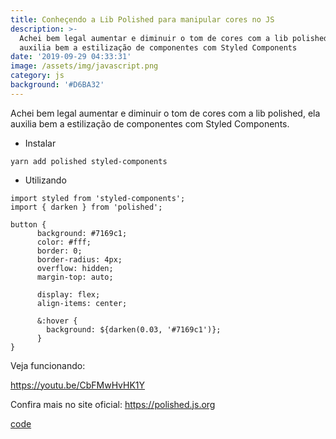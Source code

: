 ```yaml
---
title: Conheçendo a Lib Polished para manipular cores no JS
description: >-
  Achei bem legal aumentar e diminuir o tom de cores com a lib polished, ela
  auxilia bem a estilização de componentes com Styled Components
date: '2019-09-29 04:33:31'
image: /assets/img/javascript.png
category: js
background: '#D6BA32'
---
```

Achei bem legal aumentar e diminuir o tom de cores com a lib polished, ela auxilia bem a estilização de componentes com Styled Components.

* Instalar 


```
yarn add polished styled-components
```

* Utilizando


```
import styled from 'styled-components';
import { darken } from 'polished';

button {
      background: #7169c1;
      color: #fff;
      border: 0;
      border-radius: 4px;
      overflow: hidden;
      margin-top: auto;

      display: flex; 
      align-items: center;

      &:hover {
        background: ${darken(0.03, '#7169c1')};
      }
}
```

Veja funcionando: 

https://youtu.be/CbFMwHvHK1Y


Confira mais no site oficial: https://polished.js.org

[code](https://gist.github.com/tgmarinho/0022665c69c2b1089f6dc1c98fe0df10)
